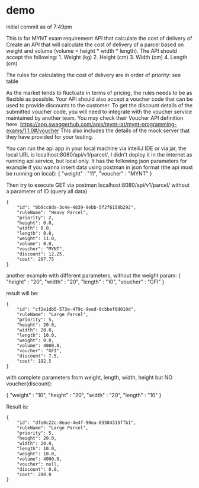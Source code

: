 # demo
initial commit as of 7:49pm

This is for MYNT exam requirement API that calculate the cost of delivery of Create an API that will calculate the cost of delivery of a parcel based on 
weight and volume (volume = height * width * length). 
The API should accept the following: 1. Weight (kg) 2. Height (cm) 3. Width (cm) 4. Length (cm)

The rules for calculating the cost of delivery are in order of priority: see table

As the market tends to fluctuate in terms of pricing, the rules needs to be as flexible as possible. 
Your API should also accept a voucher code that can be used to provide discounts to the customer. 
To get the discount details of the submitted voucher code, you will need to integrate with the voucher service maintained by another team.
You may check their Voucher API definition here. https://app.swaggerhub.com/apis/mynt-iat/mynt-programming-exams/1.1.0#/voucher
This also includes the details of the mock server that they have provided for your testing.

You can run the api app in your local machine via intelliJ IDE or via jar, the local URL is localhost:8080/api/v1/parcel/, 
I didn't deploy it in the internet as running api service, but local only.
It has the following json parameters for example if you wanna insert data using postman in json format (the api must be running on local):
    {
        "weight" : "11",
        "voucher" : "MYNT"
    }

Then try to execute GET via postman localhost:8080/api/v1/parcel/ without a parameter of ID (query all data)

    {
        "id": "8b0cc8da-3c4e-4839-9ebb-5f2f6158b292",
        "ruleName": "Heavy Parcel",
        "priority": 2,
        "height": 0.0,
        "width": 0.0,
        "length": 0.0,
        "weight": 11.0,
        "volume": 0.0,
        "voucher": "MYNT",
        "discount": 12.25,
        "cost": 207.75
    }

another example with different parameters, without the weight param:
    {
        "height" : "20",
        "width" : "20",
        "length" : "10",
        "voucher" : "GFI"
    }

result will be:

    {
        "id": "cf2e1db5-573e-479c-9eed-0cbbef0d019d",
        "ruleName": "Large Parcel",
        "priority": 5,
        "height": 20.0,
        "width": 20.0,
        "length": 10.0,
        "weight": 0.0,
        "volume": 4000.0,
        "voucher": "GFI",
        "discount": 7.5,
        "cost": 192.5
    }


with complete parameters from weight, length, width, height but NO voucher(discount):

{
    "weight" : "10",
    "height" : "20",
    "width" : "20",
    "length" : "10"
}

Result is:

    {
        "id": "dfe0c22c-8eae-4e4f-90ea-03584315ffb1",
        "ruleName": "Large Parcel",
        "priority": 5,
        "height": 20.0,
        "width": 20.0,
        "length": 10.0,
        "weight": 10.0,
        "volume": 4000.0,
        "voucher": null,
        "discount": 0.0,
        "cost": 200.0
    }


